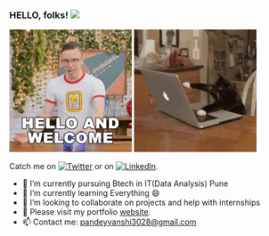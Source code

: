 ### HELLO, folks! <img src="https://raw.githubusercontent.com/MartinHeinz/MartinHeinz/master/wave.gif" width="30px">
<!-- Actual text -->
![](y.gif)
![](x.gif)


Catch me on [![Twitter][1.2]][1] or on [![LinkedIn][2.2]][2].

<!-- Icons -->

[1.2]: http://i.imgur.com/wWzX9uB.png (twitter icon without padding)
[2.2]: https://raw.githubusercontent.com/MartinHeinz/MartinHeinz/master/linkedin-3-16.png (LinkedIn icon without padding)

<!-- Links to your social media accounts -->

[1]: https://twitter.com/Vanshika302
[2]: https://www.linkedin.com/in/vanshika-pandey-b448391a5/
[website]: https://vanshp.netlify.app

- 🔭 I’m currently pursuing Btech in IT(Data Analysis) Pune
- 🌱 I’m currently learning Everything 😄
- 👯 I’m looking to collaborate on projects and help with internships
- 💬 Please visit my portfolio [website].
- 📫 Contact me: pandeyvanshi3028@gmail.com 



